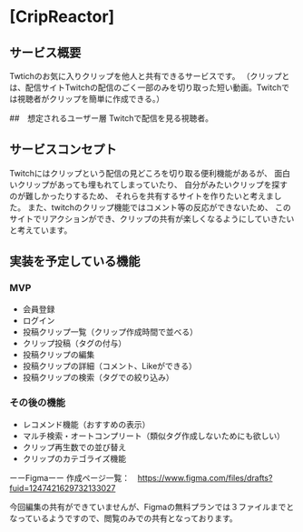 # [CripReactor]

## サービス概要
Twtichのお気に入りクリップを他人と共有できるサービスです。
（クリップとは、配信サイトTwitchの配信のごく一部のみを切り取った短い動画。Twitchでは視聴者がクリップを簡単に作成できる。）

##　想定されるユーザー層
Twitchで配信を見る視聴者。

## サービスコンセプト
Twitchにはクリップという配信の見どころを切り取る便利機能があるが、
面白いクリップがあっても埋もれてしまっていたり、
自分がみたいクリップを探すのが難しかったりするため、
それらを共有するサイトを作りたいと考えました。
また、twitchのクリップ機能ではコメント等の反応ができないため、
このサイトでリアクションができ、クリップの共有が楽しくなるようにしていきたいと考えています。

## 実装を予定している機能
### MVP
* 会員登録
* ログイン
* 投稿クリップ一覧（クリップ作成時間で並べる）
* クリップ投稿（タグの付与）
* 投稿クリップの編集
* 投稿クリップの詳細（コメント、Likeができる）
* 投稿クリップの検索（タグでの絞り込み）

### その後の機能
* レコメンド機能（おすすめの表示）
* マルチ検索・オートコンプリート（類似タグ作成しないためにも欲しい）
* クリップ再生数での並び替え
* クリップのカテゴライズ機能


ーーFigmaーー
作成ページ一覧：　https://www.figma.com/files/drafts?fuid=1247421629732133027

今回編集の共有ができていませんが、Figmaの無料プランでは３ファイルまでとなっているようですので、閲覧のみでの共有となっております。
